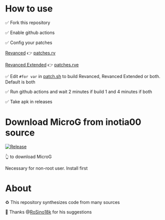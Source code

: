 # How to use
✅ Fork this repository 

✅ Enable github actions

✅ Config your patches

[Revanced](https://github.com/revanced/revanced-patches/releases) 👉 [patches.rv](patches.rv)

[Revanced Extended](https://github.com/inotia00/revanced-patches/releases) 👉 [patches.rve](patches.rve)

✅ Edit `#for var` in [patch.sh](patch.sh) to build Revanced, Revanced Extended or both. Default is both

✅ Run github actions and wait 2 minutes if build 1 and 4 minutes if both

✅ Take apk in releases


# Download MicroG from inotia00 source 
[![Release](https://img.shields.io/github/v/release/inotia00/VancedMicroG.svg)](https://github.com/inotia00/VancedMicroG/releases/latest/download/microg.apk)

👆 to download MicroG

Necessary for non-root user. Install first

# About
♻️ This repository synthesizes code from many sources

🤝 Thanks @[RoSino18k](https://github.com/RoSino18k) for his suggestions 